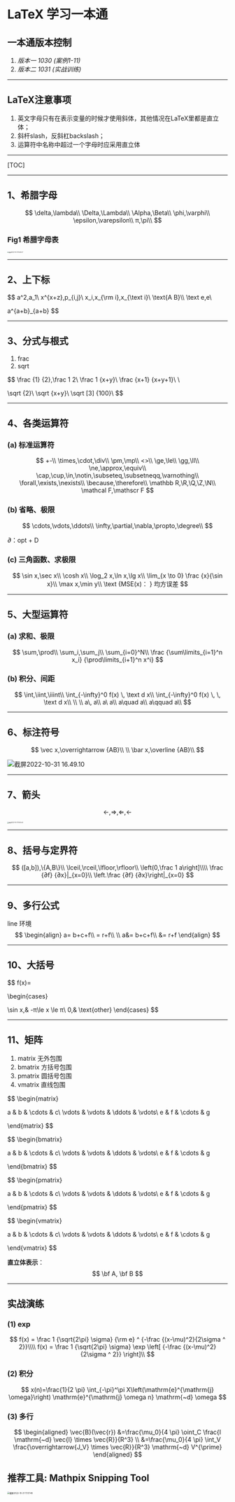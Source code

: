 # LaTeX 学习一本通

## 一本通版本控制

1. *版本一  1030 (案例1-11)*
2. *版本二 1031 (实战训练)*



---

## LaTeX注意事项

1. 英文字母只有在表示变量的时候才使用斜体，其他情况在LaTeX里都是直立体；
2. 斜杆slash，反斜杠backslash；
3. 运算符中名称中超过一个字母时应采用直立体





---

[TOC]





---

## 1、希腊字母

$$
\delta,\lambda\\
\Delta,\Lambda\\
\Alpha,\Beta\\
\phi,\varphi\\
\epsilon,\varepsilon\\
π,\pi\\
$$

### Fig1 希腊字母表

<img src="https://s2.loli.net/2022/10/31/xWVQjJaIT1n4BvH.png" alt="截屏2022-10-31 16.26.27" style="zoom: 20%;" />



---

## 2、上下标

$$
a^2,a_1\\
x^{x+z},p_{i,j}\\
x_i,x_{\rm i},x_{\text i}\\
\text{A B}\\\\
\text e,e\\

a^{a+b}_{a+b}
$$



---

## 3、分式与根式

1. frac
2. sqrt

$$
\frac {1} {2},\frac 1 2\\
\frac 1 {x+y}\\
\frac {x+1} {x+y+1}\\
\\

\sqrt {2}\\
\sqrt {x+y}\\
\sqrt [3] {100}\\
$$



---

## 4、各类运算符

### (a) 标准运算符

$$
+-\\
\times,\cdot,\div\\
\pm,\mp\\
<>\\
\ge,\le\\
\gg,\ll\\
\ne,\approx,\equiv\\
\cap,\cup,\in,\notin,\subseteq,\subsetneqq,\varnothing\\
\forall,\exists,\nexists\\
\because,\therefore\\
\mathbb R,\R,\Q,\Z,\N\\
\mathcal F,\mathscr F
$$

### (b) 省略、极限

$$
\cdots,\vdots,\ddots\\
\infty,\partial,\nabla,\propto,\degree\\
$$

*∂*：opt + D

### (c) 三角函数、求极限

$$
\sin x,\sec x\\
\cosh x\\
\log_2 x,\ln x,\lg x\\
\lim_{x \to 0} \frac {x}{\sin x}\\
\max x,\min y\\
\text {MSE(x)： } 均方误差
$$



---

## 5、大型运算符

### (a) 求和、极限

$$
\sum,\prod\\
\sum_i,\sum_j\\
\sum_{i=0}^N\\
\frac {\sum\limits_{i=1}^n x_i} {\prod\limits_{i+1}^n x^i}
$$

### (b) 积分、间距

$$
\int,\iint,\iiint\\
\int_{-\infty}^0 f(x) \, \text d x\\
\int_{-\infty}^0 f(x) \, \, \text d x\\
\\
\\
a\, a\\
a\ a\\
a\quad a\\
a\qquad a\\
$$



---

## 6、标注符号

$$
\vec x,\overrightarrow {AB}\\
\\
\bar x,\overline {AB}\\
$$

![截屏2022-10-31 16.49.10](https://s2.loli.net/2022/10/31/zGuvcD3qsoaknRW.png)





---

## 7、箭头

$$
\leftarrow,\Rightarrow,\Leftarrow,\longleftarrow
$$



<img src="https://s2.loli.net/2022/10/31/uz4Psk1yWhnBb9Z.png" alt="截屏2022-10-31 16.55.44" style="zoom:20%;" />





---

## 8、括号与定界符


$$
([a,b]),\{A,B\}\\
\lceil,\rceil,\lfloor,\rfloor\\
\left(0,\frac 1 a\right]\\\\
\frac {∂f} {∂x}|_{x=0}\\
\left.\frac {∂f} {∂x}\right|_{x=0}
$$





---

## 9、多行公式

line 环境
$$
\begin{align}
a= b+c+f\\
= r+f\\
\\
a&= b+c+f\\
&= r+f
\end{align}
$$







---

## 10、大括号

$$
f(x)=

\begin{cases}

\sin x,& -π\le x \le π\\
0,& \text{other}
\end{cases}
$$







---

## 11、矩阵

1. matrix 无外包围
2. bmatrix 方括号包围
3. pmatrix 圆括号包围
4. vmatrix 直线包围

$$
\begin{matrix}

a & b  & \cdots & c\\
\vdots & \vdots & \ddots & \vdots\\
e & f  & \cdots & g

\end{matrix}
$$

$$
\begin{bmatrix}

a & b  & \cdots & c\\
\vdots & \vdots & \ddots & \vdots\\
e & f  & \cdots & g

\end{bmatrix}
$$

$$
\begin{pmatrix}

a & b  & \cdots & c\\
\vdots & \vdots & \ddots & \vdots\\
e & f  & \cdots & g

\end{pmatrix}
$$

$$
\begin{vmatrix}

a & b  & \cdots & c\\
\vdots & \vdots & \ddots & \vdots\\
e & f  & \cdots & g

\end{vmatrix}
$$

**直立体表示**：
$$
\bf A, \bf B
$$








---

## **实战演练**

### (1) exp

$$
f(x) = \frac 1 {\sqrt{2\pi} \sigma} {\rm e} ^ {-\frac {(x-\mu)^2}{2\sigma ^ 2}}\\\\
f(x) = \frac 1 {\sqrt{2\pi} \sigma} \exp \left[ {-\frac {(x-\mu)^2}{2\sigma ^ 2}} \right]\\
$$

### (2) 积分

$$
x(n)=\frac{1}{2 \pi} \int_{-\pi}^\pi X\left(\mathrm{e}^{\mathrm{j} \omega}\right) \mathrm{e}^{\mathrm{j} \omega n} \mathrm{~d} \omega
$$

### (3) 多行

$$
\begin{aligned}
\vec{B}(\vec{r}) &=\frac{\mu_0}{4 \pi} \oint_C \frac{I \mathrm{~d} \vec{l} \times \vec{R}}{R^3} \\
&=\frac{\mu_0}{4 \pi} \int_V \frac{\overrightarrow{J_V} \times \vec{R}}{R^3} \mathrm{~d} V^{\prime}
\end{aligned}
$$

## 推荐工具: Mathpix Snipping Tool

<img src="https://s2.loli.net/2022/10/31/2VzcUZOiJwgpCjo.png" alt="截屏2022-10-31 17.07.48" style="zoom: 33%;" />









